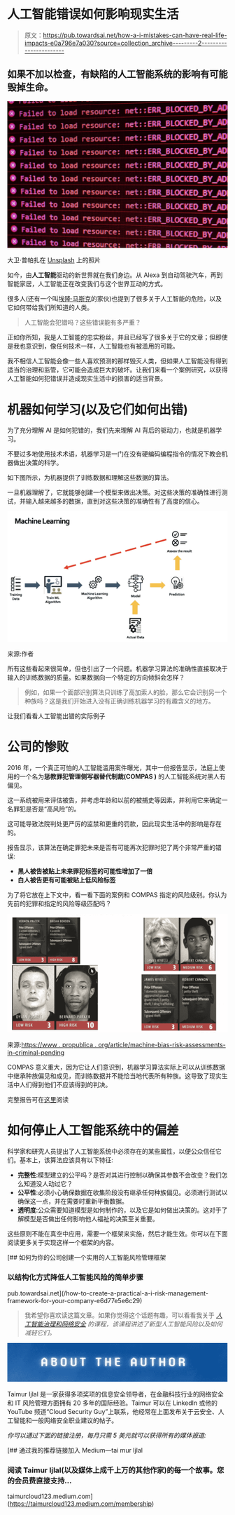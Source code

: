 # 人工智能错误如何影响现实生活

> 原文：<https://pub.towardsai.net/how-a-i-mistakes-can-have-real-life-impacts-e0a796e7a030?source=collection_archive---------2----------------------->

## 如果不加以检查，有缺陷的人工智能系统的影响有可能毁掉生命。

![](img/0f20840f8f9ad2e118998dfa2b6f0af9.png)

大卫·普帕扎在 [Unsplash](https://unsplash.com?utm_source=medium&utm_medium=referral) 上的照片

如今，由**人工智能**驱动的新世界就在我们身边。从 Alexa 到自动驾驶汽车，再到智能家居，人工智能正在改变我们与这个世界互动的方式。

很多人(还有一个叫[埃隆·马斯克](https://www.independent.co.uk/life-style/gadgets-and-tech/news/elon-musk-artificial-intelligence-ai-singularity-a9640196.html)的家伙)也提到了很多关于人工智能的危险，以及它如何带给我们所知道的人类。

> 人工智能会犯错吗？这些错误能有多严重？

正如你所知，我是人工智能的忠实粉丝，并且已经写了很多关于它的文章；但即使是我也意识到，像任何技术一样，人工智能也有被滥用的可能。

我不相信人工智能会像一些人喜欢预测的那样毁灭人类，但如果人工智能没有得到适当的治理和监管，它可能会造成巨大的破坏。让我们来看一个案例研究，以获得人工智能如何犯错误并造成现实生活中的损害的适当背景。

# 机器如何学习(以及它们如何出错)

为了充分理解 AI 是如何犯错的，我们先来理解 AI 背后的驱动力，也就是机器学习。

不要过多地使用技术术语，机器学习是一门在没有硬编码编程指令的情况下教会机器做出决策的科学。

如下图所示，为机器提供了训练数据和理解这些数据的算法。

一旦机器理解了，它就能够创建一个模型来做出决策。对这些决策的准确性进行测试，并输入越来越多的数据，直到对这些决策的准确性有了高度的信心。

![](img/828169542ab6787573302a3100f635d8.png)

来源:作者

所有这些看起来很简单，但也引出了一个问题。机器学习算法的准确性直接取决于输入的训练数据的质量。如果数据向一个特定的方向倾斜会怎样？

> 例如，如果一个面部识别算法只训练了高加索人的脸，那么它会识别另一个种族吗？这是我们开始进入没有正确训练机器学习的有趣含义的地方。

让我们看看人工智能出错的实际例子

# 公司的惨败

2016 年，一个真正可怕的人工智能滥用案件曝光，其中一份报告显示，法庭上使用的一个名为**惩教罪犯管理侧写器替代制裁(COMPAS )** 的人工智能系统对黑人有偏见。

这一系统被用来评估被告，并考虑年龄和以前的被捕史等因素，并利用它来确定一名罪犯是否是“高风险”的。

这可能导致法院判处更严厉的监禁和更重的罚款，因此现实生活中的影响是存在的。

报告显示，该算法在确定罪犯未来是否有可能再次犯罪时犯了两个非常严重的错误:

*   **黑人被告被贴上未来罪犯标签的可能性增加了一倍**
*   **白人被告更有可能被贴上低风险标签**

为了将它放在上下文中，看一看下面的案例和 COMPAS 指定的风险级别。你认为先前的犯罪和指定的风险等级匹配吗？

![](img/11005edb2c42a13f67113b5bc6ac229e.png)

来源:[https://www . propublica . org/article/machine-bias-risk-assessments-in-criminal-pending](https://www.propublica.org/article/machine-bias-risk-assessments-in-criminal-sentencing)

COMPAS 意义重大，因为它让人们意识到，机器学习算法实际上可以从训练数据中继承种族偏见和成见，而训练数据并不能恰当地代表所有种族。这导致了现实生活中人们得到他们不应该得到的判决。

完整报告可在[这里](https://www.propublica.org/article/machine-bias-risk-assessments-in-criminal-sentencing)阅读

# 如何停止人工智能系统中的偏差

科学家和研究人员提出了人工智能系统中必须存在的某些属性，以便公众信任它们。基本上，该算法应该具有以下特征:

*   **完整性**:模型建立的公平吗？是否对其进行控制以确保其参数不会改变？我们怎么知道没人动过它？
*   **公平性**:必须小心确保数据在收集阶段没有继承任何种族偏见。必须进行测试以确保这一点，并在需要时重新平衡数据。
*   **透明度**:公众需要知道模型是如何制作的，以及它是如何做出决策的。这对于了解模型是否做出任何影响他人福祉的决策至关重要。

这些原则不能在真空中应用，需要一个框架来实施，然后才能生效。你可以在下面阅读更多关于实现这样一个框架的内容。

[](/how-to-create-a-practical-a-i-risk-management-framework-for-your-company-e6d77e5e6c29) [## 如何为你的公司创建一个实用的人工智能风险管理框架

### 以结构化方式降低人工智能风险的简单步骤

pub.towardsai.net](/how-to-create-a-practical-a-i-risk-management-framework-for-your-company-e6d77e5e6c29) 

> 我希望你喜欢读这篇文章。如果你觉得这个话题有趣，可以看看我关于 [*人工智能治理和网络安全*](https://cloudsecguy.gumroad.com/l/aigovernance) *的课程，该课程讲述了新型人工智能风险以及如何减轻它们。*

![](img/1a945fbc65b902bf604cddddbd68216b.png)

Taimur Ijlal 是一家获得多项奖项的信息安全领导者，在金融科技行业的网络安全和 IT 风险管理方面拥有 20 多年的国际经验。Taimur 可以在 LinkedIn 或他的 YouTube 频道“Cloud Security Guy”上联系，他经常在上面发布关于云安全、人工智能和一般网络安全职业建议的帖子。

*你可以通过下面的链接注册，每月只需 5 美元就可以获得所有的媒体报道:*

[](https://taimurcloud123.medium.com/membership) [## 通过我的推荐链接加入 Medium—tai mur Ijlal

### 阅读 Taimur Ijlal(以及媒体上成千上万的其他作家)的每一个故事。您的会员费直接支持…

taimurcloud123.medium.com](https://taimurcloud123.medium.com/membership)